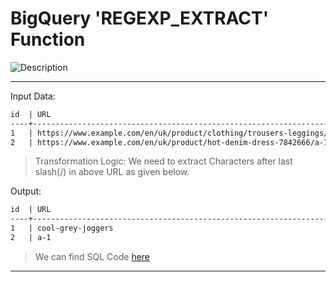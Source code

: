 # BigQuery 'REGEXP_EXTRACT' Function
![Description](https://miro.medium.com/max/1838/1*C1-RjvctFd95edSU8Aw-WQ.png)

---

 
  Input Data:
  ```html
id  | URL                       
----+---------------------------------------------------------------------------
1   | https://www.example.com/en/uk/product/clothing/trousers-leggings/cool-grey-joggers-9800977
2   | https://www.example.com/en/uk/product/hot-denim-dress-7842666/a-1
 ```
> Transformation Logic: We need to extract Characters after last slash(/) in above URL  as given below.

Output:
  ```html
id  | URL                       
----+---------------------------------------------------------------------------
1   | cool-grey-joggers
2   | a-1
 ```
> We can find SQL Code [here](https://github.com/vibwipro/BigQuery/blob/main/Bigquery-Requirement-11%20(REGEXP_EXTRACT-%20function)/REGEXP_EXTRACT-Query.sql)

---

